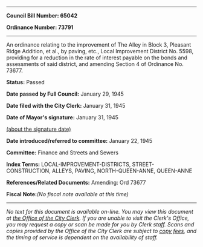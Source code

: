 

********

**Council Bill Number: 65042**
   
**Ordinance Number: 73791**
********

 An ordinance relating to the improvement of The Alley in Block 3, Pleasant Ridge Addition, et al., by paving, etc., Local Improvement District No. 5598, providing for a reduction in the rate of interest payable on the bonds and assessments of said district, and amending Section 4 of Ordinance No. 73677.

**Status:** Passed
   
**Date passed by Full Council:** January 29, 1945
   
**Date filed with the City Clerk:** January 31, 1945
   
**Date of Mayor's signature:** January 31, 1945
   
[(about the signature date)](/~public/approvaldate.htm)
   
   
   
**Date introduced/referred to committee:** January 22, 1945
   
**Committee:** Finance and Streets and Sewers
   
   
**Index Terms:** LOCAL-IMPROVEMENT-DISTRICTS, STREET-CONSTRUCTION, ALLEYS, PAVING, NORTH-QUEEN-ANNE, QUEEN-ANNE

**References/Related Documents:** Amending: Ord 73677

**Fiscal Note:**_(No fiscal note available at this time)_
********

_No text for this document is available on-line. You may view this document at [the Office of the City Clerk](http://www.seattle.gov/leg/clerk/contactUs.htm). If you are unable to visit the Clerk's Office, you may request a copy or scan be made for you by Clerk staff. Scans and copies provided by the Office of the City Clerk are subject to [copy fees](http://clerk.seattle.gov/~public/clerkfees.htm), and the timing of service is dependent on the availability of staff._

